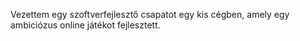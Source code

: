 Vezettem egy szoftverfejlesztő csapatot egy kis cégben, amely egy ambiciózus online játékot fejlesztett.

